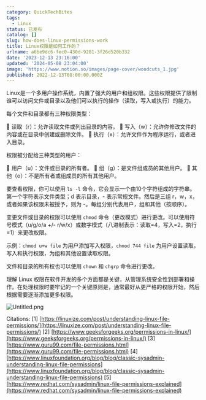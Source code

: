```yaml
---
category: QuickTechBites
tags:
  - Linux
status: 已发布
catalog: []
slug: how-does-linux-permissions-work
title: Linux权限是如何工作的？
urlname: a6be9dc6-fec0-430d-9281-3f26d520b332
date: '2023-12-13 23:16:00'
updated: '2024-05-08 23:04:00'
image: 'https://www.notion.so/images/page-cover/woodcuts_1.jpg'
published: 2022-12-13T08:00:00.000Z
---
```


Linux是一个多用户操作系统，内置了强大的用户和组权限。这些权限提供了限制谁可以访问文件或目录以及他们可以执行的操作（读取，写入或执行）的能力。


每个文件和目录都有三种权限类型：


🔸 读取（r）：允许读取文件或列出目录的内容。
🔸 写入（w）：允许你修改文件的内容或在目录中创建或删除文件。
🔸 执行（x）：允许文件作为程序运行，或者进入目录。


权限被分配给三种类型的用户：


🔸 用户（u）：文件或目录的所有者。
🔸 组（g）：是文件组成员的其他用户。
🔸 其他（o）：不是所有者或组成员的所有其他用户。


要查看权限，你可以使用 `ls -l` 命令，它会显示一个由10个字符组成的字符串。第一个字符表示文件类型；d 表示目录，- 表示常规文件。然后是三组 r，w，x，或者如果该权限未被授予，则为 -。每组分别代表用户，组和其他（按顺序）。


变更文件或目录的权限可以使用 `chmod` 命令（更改模式）进行更改。可以使用符号模式（u/g/o/a +/- r/w/x）或数字模式（八进制表示：读取=4，写入=2，执行=1）来更改权限。


示例：`chmod u+w file` 为用户添加写入权限，`chmod 744 file` 为用户设置读取，写入和执行权限，为组和其他设置读取权限。


文件和目录的所有权也可以使用 `chown` 和 `chgrp` 命令进行更改。


理解 Linux 权限在软件开发的多个方面都是关键，从管理系统安全性到部署和操作。在处理权限时要牢记的一个关键原则是，通常最好从更严格的权限开始，然后根据需要逐渐添加更多权限。


![Untitled.png](https://prod-files-secure.s3.us-west-2.amazonaws.com/5d24fe63-e567-4804-86f9-9fdc62e13082/332b89ee-9c33-4950-8a69-32c3d1ff2c69/Untitled.png?X-Amz-Algorithm=AWS4-HMAC-SHA256&X-Amz-Content-Sha256=UNSIGNED-PAYLOAD&X-Amz-Credential=ASIAZI2LB46662BDTAEO%2F20250401%2Fus-west-2%2Fs3%2Faws4_request&X-Amz-Date=20250401T054000Z&X-Amz-Expires=3600&X-Amz-Security-Token=IQoJb3JpZ2luX2VjEEwaCXVzLXdlc3QtMiJHMEUCIQDFmT4I6FK1X3F9DKJPP9pcIc8Q5p4v0NMs4zw9rMB%2BwwIgTCgXdC6EJurWgyKXaXoZiuYiEeB5pSw8LObFBEChI5kqiAQItf%2F%2F%2F%2F%2F%2F%2F%2F%2F%2FARAAGgw2Mzc0MjMxODM4MDUiDF0ZqhlRDeMURHYQrSrcA4T9QgfPtO5P88pUJWwYRQ%2BldFIEVqXFAvM9d9hvM3SfJVC5CX5gp72zeC3p%2BgR%2FxxH0RYibUbOw6EVOGq%2Fsxjw8FheX5NvbuoIQ3gJ2uvjqR7xYTLha8lPKp8584ThTHcWw18fbxaoEqMEj%2FM%2FuBFguYXm7mQ%2FOXHs8H31GPTTv7vDIkhHOGYQSmj49AKAA8ErtWTD2ancaFEDzFQ51cDdRZpr352BVd9oaPuay1AFMOHSpu8IjQrQhBPXan%2FLxhi%2BadKKv319Ed69hpXn2QsXie6fyYFyeHgk9GyGQLkMDYpwUBLGZ%2BCpv%2BY4ajauDVDfHT85%2Fko6nbG8iSvdpPhoeeHdWbzzjgvnTWvK2%2BIo12YIG3a1cBqx4pW1dVK8Lhmssg5A%2BMsLiPBBhCJI3%2BI%2BDBId9b%2Fjr8vX0CX0%2F3FM5cFbhRrTkQR%2FUgU6o04ycRWc3d3d5EF4YcPr0DT0WVvDfq3gaTeHaYLVieVmgH5QXtahaGKyJDN2zBMKm9%2B6hCLHBFE6W%2BcovnVJbudcTuGLq8ONVxRKKsh%2FLd9BMJJuSGQxLhzEVC9dkzY1V7HQkH5P1hhjxqZW%2Fm%2FlydjbyrbD%2BOpVbZhmO4%2B9%2F5uOY9%2BHTgIIircDtL4LyeoFDMLXMrb8GOqUBoZyPAMvOH%2BcMoYPIuyr%2BRolwwW52GpuFp9zSjJiKr4NZaIXZjmqDZsyTzFmpRU%2FtDB6iTgZdjp7eZY4a9M%2B0EbdeSTAanG2Cw62mSb%2BWWyYg0%2FwZxJRXuzIKwddKO0YnDo4cTwdFKf6ZAwjfyIPhNl%2FIXd1kdQML%2F6kxuUCKUqxk9u1AB7Hp61s1cqiI1kaKqLlgOtTlbHtY21tHosx6aRLO1apZ&X-Amz-Signature=ce0235762091c71f9a1feee2892193c7c94ad719df85a1d11df8cab04a7a8b92&X-Amz-SignedHeaders=host&x-id=GetObject)


Citations:
[1] [https://linuxize.com/post/understanding-linux-file-permissions/](https://linuxize.com/post/understanding-linux-file-permissions/)
[2] [https://www.geeksforgeeks.org/permissions-in-linux/](https://www.geeksforgeeks.org/permissions-in-linux/)
[3] [https://www.guru99.com/file-permissions.html](https://www.guru99.com/file-permissions.html)
[4] [https://www.linuxfoundation.org/blog/blog/classic-sysadmin-understanding-linux-file-permissions](https://www.linuxfoundation.org/blog/blog/classic-sysadmin-understanding-linux-file-permissions)
[5] [https://www.redhat.com/sysadmin/linux-file-permissions-explained](https://www.redhat.com/sysadmin/linux-file-permissions-explained)


